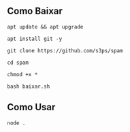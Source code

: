 ## Como Baixar
```
apt update && apt upgrade
```
```
apt install git -y
```
```
git clone https://github.com/s3ps/spam
```
```
cd spam
```
```
chmod +x *
```
```
bash baixar.sh
```

## Como Usar
```
node .
```
